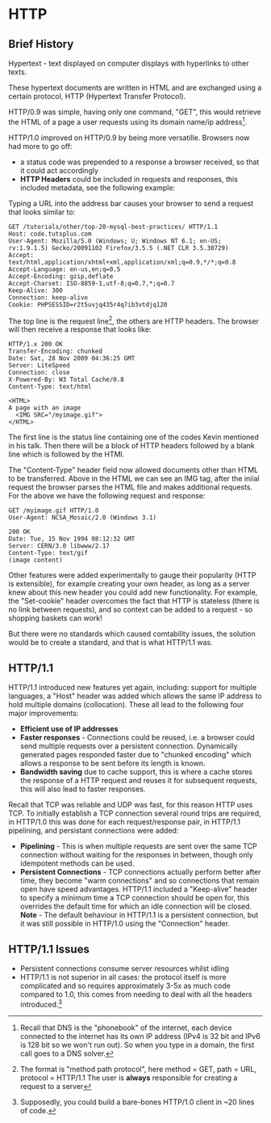 # HTTP

## Brief History

Hypertext - text displayed on computer displays with hyperlinks to other texts.

These hypertext documents are written in HTML and are exchanged using a certain protocol, HTTP (Hypertext Transfer Protocol).

HTTP/0.9 was simple, having only one command, "GET", this would retrieve the HTML of a page a user requests using its domain name/ip address[^1].

HTTP/1.0 improved on HTTP/0.9 by being more versatille. Browsers now had more to go off:
- a status code was prepended to a response a browser received, so that it could act accordingly
- **HTTP Headers** could be included in requests and responses, this included metadata, see the following example:

Typing a URL into the address bar causes your browser to send a request that looks similar to:
```
GET /tutorials/other/top-20-mysql-best-practices/ HTTP/1.1
Host: code.tutsplus.com
User-Agent: Mozilla/5.0 (Windows; U; Windows NT 6.1; en-US; rv:1.9.1.5) Gecko/20091102 Firefox/3.5.5 (.NET CLR 3.5.30729)
Accept: text/html,application/xhtml+xml,application/xml;q=0.9,*/*;q=0.8
Accept-Language: en-us,en;q=0.5
Accept-Encoding: gzip,deflate
Accept-Charset: ISO-8859-1,utf-8;q=0.7,*;q=0.7
Keep-Alive: 300
Connection: keep-alive
Cookie: PHPSESSID=r2t5uvjq435r4q7ib3vtdjq120
```
The top line is the request line[^2], the others are HTTP headers. The browser will then receive a response that looks like:
```
HTTP/1.x 200 OK
Transfer-Encoding: chunked
Date: Sat, 28 Nov 2009 04:36:25 GMT
Server: LiteSpeed
Connection: close
X-Powered-By: W3 Total Cache/0.8
Content-Type: text/html

<HTML>
A page with an image
  <IMG SRC="/myimage.gif">
</HTML>
```
The first line is the status line containing one of the codes Kevin mentioned in his talk. Then there will be a block of HTTP headers followed by a blank line which is followed by the HTMl. 

The "Content-Type" header field now allowed documents other than HTML to be transferred. Above in the HTML we can see an IMG tag, after the iniial request the browser parses the HTML file and makes additional requests. For the above we have the following request and response:
```
GET /myimage.gif HTTP/1.0
User-Agent: NCSA_Mosaic/2.0 (Windows 3.1)

200 OK
Date: Tue, 15 Nov 1994 08:12:32 GMT
Server: CERN/3.0 libwww/2.17
Content-Type: text/gif
(image content)
```

Other features were added experimentally to gauge their popularity (HTTP is extensible), for example creating your own header, as long as a server knew about this new header you could add new functionality. For example, the "Set-cookie" header overcomes the fact that HTTP is stateless (there is no link between requests), and so context can be added to a request - so shopping baskets can work!

But there were no standards which caused comtability issues, the solution would be to create a standard, and that is what HTTP/1.1 was.

## HTTP/1.1

HTTP/1.1 introduced new features yet again, including: support for multiple languages, a "Host" header was added which allows the same IP address to hold multiple domains (collocation). These all lead to the following four major improvements:
- **Efficient use of IP addresses**
- **Faster responses** - Connections could be reused, i.e. a browser could send multiple requests over a persistent connection. Dynamically generated pages responded faster due to "chunked encoding" which allows a response to be sent before its length is known.
- **Bandwidth saving** due to cache support, this is where a cache stores the response of a HTTP request and reuses it for subsequent requests, this will also lead to faster responses.

Recall that TCP was reliable and UDP was fast, for this reason HTTP uses TCP. To initially establish a TCP connection several round trips are required, in HTTP/1.0 this was done for each request/response pair, in HTTP/1.1 pipelining, and persistant connections were added:
- **Pipelining** - This is when multiple requests are sent over the same TCP connection without waiting for the responses in between, though only idempotent methods can be used.
- **Persistent Connections** - TCP connections actually perform better after time, they become "warm connections" and so connections that remain open have speed advantages. HTTP/1.1 included a "Keep-alive" header to specify a minimum time a TCP connection should be open for, this overrides the default time for which an idle connection will be closed.
**Note** - The default behaviour in HTTP/1.1 is a persistent connection, but it was still possible in HTTP/1.0 using the "Connection" header.


## HTTP/1.1 Issues
- Persistent connections consume server resources whilst idling
- HTTP/1.1 is not superior in all cases: the protocol itself is more complicated and so requires approximately 3-5x as much code compared to 1.0, this comes from needing to deal with all the headers introduced.[^3]



[^1]: Recall that DNS is the "phonebook" of the internet, each device connected to the internet has its own IP address (IPv4 is 32 bit and IPv6 is 128 bit so we won't run out). So when you type in a domain, the first call goes to a DNS solver.
[^2]: The format is "method path protocol", here method = GET, path = URL, protocol = HTTP/1.1
      The user is **always** responsible for creating a request to a server
[^3]: Supposedly, you could build a bare-bones HTTP/1.0 client in ~20 lines of code.
